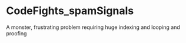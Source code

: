 # CodeFights_spamSignals
A monster, frustrating problem requiring huge indexing and looping and proofing
